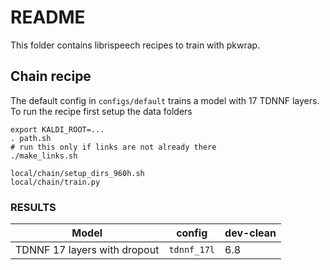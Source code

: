 # README

This folder contains librispeech recipes to train with pkwrap. 

## Chain recipe

The default config in ``configs/default`` trains a model
with 17 TDNNF layers. To run the recipe first setup the data folders

```
export KALDI_ROOT=...
. path.sh
# run this only if links are not already there
./make_links.sh

local/chain/setup_dirs_960h.sh
local/chain/train.py
```

### RESULTS

| Model | config | dev-clean | 
| ---------- | ---------- | ---------- | 
| TDNNF 17 layers with dropout | ``tdnnf_17l``| 6.8 |
